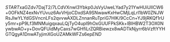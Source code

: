 $START$xaGZdv7DajT2/7LCdVXnwI3Ybkp0JsVyUweLYad7y21YwHUiUIlCW6+0OFkNZ4exNvYUvuz6AvVHjoCDxdSA9SNwawKxHwCMjLqLrl1bW0ZNJWRsJlwYLYdGSVncnLFs2qvvwAXDLZnnanRuTpriG7HlK/9CcCn+YJ9jRKQf1rUy5mr+pP9Lf3MNMuigqxauLQjTyO4upl9hOxGUUFPkSKk+lBIHBW2T3OX0NywbwAO+y+DovQFUidMyCaxs7wGHfiLrZQRBiewzx8wADTkNjyrr6bVzftYYHGTQgyA1DnwATyjimXGoUZAMkWFZs6ep$END$